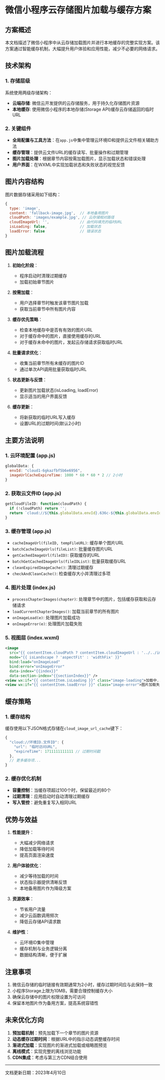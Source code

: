 # 微信小程序云存储图片加载与缓存方案

## 方案概述

本文档描述了微信小程序中从云存储加载图片并进行本地缓存的完整实现方案。该方案通过智能缓存机制，大幅提升用户体验和应用性能，减少不必要的网络请求。

## 技术架构

### 1. 存储层级

系统使用两级存储架构：
- **云端存储**: 微信云开发提供的云存储服务，用于持久化存储图片资源
- **本地缓存**: 使用微信小程序的本地存储(Storage API)缓存云存储返回的临时URL

### 2. 关键组件

- **全局配置与工具方法**：在`app.js`中集中管理云环境ID和提供云文件相关辅助方法
- **缓存管理**：提供云文件URL的缓存读写、批量操作和过期管理
- **图片加载处理**：根据章节内容按需加载图片，显示加载状态和错误处理
- **用户界面**：在WXML中实现加载状态和失败状态的视觉反馈

## 图片内容结构

图片数据存储采用如下结构：

```javascript
{
  type: 'image',
  content: 'fallback-image.jpg',  // 本地备用图片
  cloudPath: 'images/example.jpg', // 云存储相对路径
  cloudImageUrl: '',              // 由代码填充的临时URL
  isLoading: false,               // 加载状态
  loadError: false                // 错误状态
}
```

## 图片加载流程

1. **初始化阶段**：
   - 程序启动时清理过期缓存
   - 加载初始章节图片
   
2. **按需加载**：
   - 用户选择章节时触发该章节图片加载
   - 获取当前章节中所有图片内容
   
3. **缓存优先策略**：
   - 检查本地缓存中是否有有效的图片URL
   - 对于缓存命中的图片，直接使用缓存的URL
   - 对于缓存未命中的图片，发起云存储请求获取临时URL
   
4. **批量请求优化**：
   - 收集当前章节所有未缓存的图片ID
   - 通过单次API调用批量获取临时URL
   
5. **状态更新与反馈**：
   - 更新图片加载状态(isLoading, loadError)
   - 显示适当的用户界面反馈

6. **缓存更新**：
   - 将新获取的临时URL写入缓存
   - 设置URL的过期时间(默认2小时)

## 主要方法说明

### 1. 云环境配置 (app.js)

```javascript
globalData: {
  envId: "cloud1-6gkazfbf5b6e6956",
  imageUrlCacheExpireTime: 1000 * 60 * 60 * 2 // 2小时
}
```

### 2. 获取云文件ID (app.js)

```javascript
getCloudFileID: function(cloudPath) {
  if (!cloudPath) return '';
  return `cloud://${this.globalData.envId}.636c-${this.globalData.envId}-1312169120/${cloudPath}`;
}
```

### 3. 缓存管理 (app.js)

- `cacheImageUrl(fileID, tempFileURL)`: 缓存单个图片URL
- `batchCacheImageUrls(fileList)`: 批量缓存图片URL
- `getCachedImageUrl(fileID)`: 获取缓存的URL
- `batchGetCachedImageUrls(fileIDList)`: 批量获取缓存URL
- `cleanExpiredImageCache()`: 清理过期缓存
- `checkAndCleanCache()`: 检查缓存大小并清理过多项

### 4. 图片处理 (index.js)

- `processChapterImages(chapter)`: 处理章节中的图片，包括缓存获取和云存储请求
- `loadCurrentChapterImages()`: 加载当前章节的所有图片
- `onImageLoad(e)`: 处理图片加载成功
- `onImageError(e)`: 处理图片加载失败

### 5. 视图层 (index.wxml)

```xml
<image 
  src="{{ contentItem.cloudPath ? contentItem.cloudImageUrl : '../../images/' + contentItem.content }}" 
  mode="{{ isLandscape ? 'aspectFit' : 'widthFix' }}"
  bind:load="onImageLoad"
  bind:error="onImageError"
  data-index="{{index}}"
  data-section-index="{{sectionIndex}}" />
<view wx:if="{{ contentItem.isLoading }}" class="image-loading">加载中...</view>
<view wx:if="{{ contentItem.loadError }}" class="image-error">图片加载失败</view>
```

## 缓存策略

### 1. 缓存结构

缓存使用以下JSON格式存储在`cloud_image_url_cache`键下：

```javascript
{
  "cloud://环境ID.文件ID": {
    "url": "临时访问URL",
    "expireTime": 1711111111111 // 过期时间戳
  },
  // 更多缓存项...
}
```

### 2. 缓存优化机制

- **容量控制**：当缓存项超过100个时，保留最近的80个
- **过期清理**：应用启动时自动清理过期缓存
- **写入管控**：避免重复写入相同URL

## 优势与效益

1. **性能提升**：
   - 大幅减少网络请求
   - 降低加载等待时间
   - 提高页面渲染速度

2. **用户体验优化**：
   - 减少等待加载的时间
   - 状态指示器提供清晰反馈
   - 本地备用图片作为降级方案

3. **资源效率**：
   - 节省用户流量
   - 减少云函数调用频次
   - 降低云存储API请求数

4. **维护性**：
   - 云环境ID集中管理
   - 缓存机制与业务逻辑分离
   - 数据结构清晰，便于扩展

## 注意事项

1. 微信云存储的临时链接有效期通常为2小时，缓存过期时间应与此保持一致
2. 小程序Storage上限为10MB，需要合理控制缓存大小
3. 确保云存储中的图片权限设置为可访问
4. 保留本地图片作为备用方案，提高系统容错性

## 未来优化方向

1. **预加载机制**：预先加载下一个章节的图片资源
2. **动态缓存过期时间**：根据URL中的指示动态调整缓存时间
3. **渐进式加载**：实现图片的渐进式加载或缩略图预览
4. **离线模式**：实现完整的离线浏览功能
5. **CDN集成**：考虑与第三方CDN结合使用

---

文档更新日期：2023年4月10日